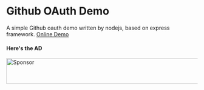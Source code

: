 # Github OAuth Demo
A simple Github oauth demo written by nodejs, based on express framework.
[Online Demo](http://oauthtest.zenglong.top:8085/)

#### Here's the AD
<a target='_blank' rel='nofollow' href='https://app.codesponsor.io/link/q6NFtNujicHJPWrvRTPNrD5i/zenglo/githubOAuthDemo'>
  <img alt='Sponsor' width='888' height='68' src='https://app.codesponsor.io/embed/q6NFtNujicHJPWrvRTPNrD5i/zenglo/githubOAuthDemo.svg' />
</a>
